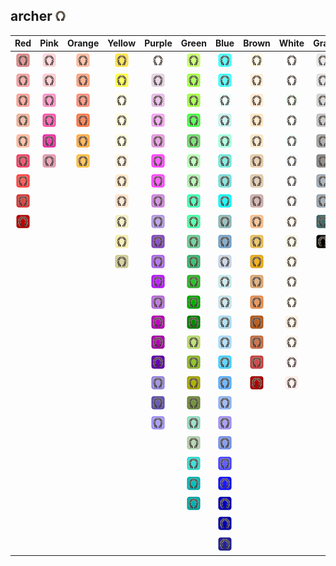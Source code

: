## archer ![archer](../../icons/buildings/stable.png)
| Red | Pink | Orange | Yellow | Purple | Green | Blue | Brown | White | Gray |
|:-:|:-:|:-:|:-:|:-:|:-:|:-:|:-:|:-:|:-:|
| ![IndianRed](../../icons/buildings/stable/IndianRed.png) | ![Pink](../../icons/buildings/stable/Pink.png) | ![LightSalmon](../../icons/buildings/stable/LightSalmon.png) | ![Gold](../../icons/buildings/stable/Gold.png) | ![Lavender](../../icons/buildings/stable/Lavender.png) | ![GreenYellow](../../icons/buildings/stable/GreenYellow.png) | ![Aqua](../../icons/buildings/stable/Aqua.png) | ![Cornsilk](../../icons/buildings/stable/Cornsilk.png) | ![White](../../icons/buildings/stable/White.png) | ![Gainsboro](../../icons/buildings/stable/Gainsboro.png) |
| ![LightCoral](../../icons/buildings/stable/LightCoral.png) | ![LightPink](../../icons/buildings/stable/LightPink.png) | ![Coral](../../icons/buildings/stable/Coral.png) | ![Yellow](../../icons/buildings/stable/Yellow.png) | ![Thistle](../../icons/buildings/stable/Thistle.png) | ![Chartreuse](../../icons/buildings/stable/Chartreuse.png) | ![Cyan](../../icons/buildings/stable/Cyan.png) | ![BlanchedAlmond](../../icons/buildings/stable/BlanchedAlmond.png) | ![Snow](../../icons/buildings/stable/Snow.png) | ![LightGray](../../icons/buildings/stable/LightGray.png) |
| ![Salmon](../../icons/buildings/stable/Salmon.png) | ![HotPink](../../icons/buildings/stable/HotPink.png) | ![Tomato](../../icons/buildings/stable/Tomato.png) | ![LightYellow](../../icons/buildings/stable/LightYellow.png) | ![Plum](../../icons/buildings/stable/Plum.png) | ![LawnGreen](../../icons/buildings/stable/LawnGreen.png) | ![LightCyan](../../icons/buildings/stable/LightCyan.png) | ![Bisque](../../icons/buildings/stable/Bisque.png) | ![HoneyDew](../../icons/buildings/stable/HoneyDew.png) | ![Silver](../../icons/buildings/stable/Silver.png) |
| ![DarkSalmon](../../icons/buildings/stable/DarkSalmon.png) | ![DeepPink](../../icons/buildings/stable/DeepPink.png) | ![OrangeRed](../../icons/buildings/stable/OrangeRed.png) | ![LemonChiffon](../../icons/buildings/stable/LemonChiffon.png) | ![Violet](../../icons/buildings/stable/Violet.png) | ![Lime](../../icons/buildings/stable/Lime.png) | ![PaleTurquoise](../../icons/buildings/stable/PaleTurquoise.png) | ![NavajoWhite](../../icons/buildings/stable/NavajoWhite.png) | ![MintCream](../../icons/buildings/stable/MintCream.png) | ![DarkGray](../../icons/buildings/stable/DarkGray.png) |
| ![LightSalmon](../../icons/buildings/stable/LightSalmon.png) | ![MediumVioletRed](../../icons/buildings/stable/MediumVioletRed.png) | ![DarkOrange](../../icons/buildings/stable/DarkOrange.png) | ![LightGoldenrodYellow](../../icons/buildings/stable/LightGoldenrodYellow.png) | ![Orchid](../../icons/buildings/stable/Orchid.png) | ![LimeGreen](../../icons/buildings/stable/LimeGreen.png) | ![Aquamarine](../../icons/buildings/stable/Aquamarine.png) | ![Wheat](../../icons/buildings/stable/Wheat.png) | ![Azure](../../icons/buildings/stable/Azure.png) | ![Gray](../../icons/buildings/stable/Gray.png) |
| ![Crimson](../../icons/buildings/stable/Crimson.png) | ![PaleVioletRed](../../icons/buildings/stable/PaleVioletRed.png) | ![Orange](../../icons/buildings/stable/Orange.png) | ![PapayaWhip](../../icons/buildings/stable/PapayaWhip.png) | ![Fuchsia](../../icons/buildings/stable/Fuchsia.png) | ![PaleGreen](../../icons/buildings/stable/PaleGreen.png) | ![Turquoise](../../icons/buildings/stable/Turquoise.png) | ![BurlyWood](../../icons/buildings/stable/BurlyWood.png) | ![AliceBlue](../../icons/buildings/stable/AliceBlue.png) | ![DimGray](../../icons/buildings/stable/DimGray.png) |
| ![Red](../../icons/buildings/stable/Red.png) | | | ![Moccasin](../../icons/buildings/stable/Moccasin.png) | ![Magenta](../../icons/buildings/stable/Magenta.png) | ![LightGreen](../../icons/buildings/stable/LightGreen.png) | ![MediumTurquoise](../../icons/buildings/stable/MediumTurquoise.png) | ![Tan](../../icons/buildings/stable/Tan.png) | ![GhostWhite](../../icons/buildings/stable/GhostWhite.png) | ![LightSlateGray](../../icons/buildings/stable/LightSlateGray.png) |
| ![FireBrick](../../icons/buildings/stable/FireBrick.png) | | | ![PeachPuff](../../icons/buildings/stable/PeachPuff.png) | ![MediumOrchid](../../icons/buildings/stable/MediumOrchid.png) | ![MediumSpringGreen](../../icons/buildings/stable/MediumSpringGreen.png) | ![DarkTurquoise](../../icons/buildings/stable/DarkTurquoise.png) | ![RosyBrown](../../icons/buildings/stable/RosyBrown.png) | ![WhiteSmoke](../../icons/buildings/stable/WhiteSmoke.png) | ![SlateGray](../../icons/buildings/stable/SlateGray.png) |
| ![DarkRed](../../icons/buildings/stable/DarkRed.png) | | | ![PaleGoldenrod](../../icons/buildings/stable/PaleGoldenrod.png) | ![MediumPurple](../../icons/buildings/stable/MediumPurple.png) | ![SpringGreen](../../icons/buildings/stable/SpringGreen.png) | ![CadetBlue](../../icons/buildings/stable/CadetBlue.png) | ![SandyBrown](../../icons/buildings/stable/SandyBrown.png) | ![SeaShell](../../icons/buildings/stable/SeaShell.png) | ![DarkSlateGray](../../icons/buildings/stable/DarkSlateGray.png) |
| | | | ![Khaki](../../icons/buildings/stable/Khaki.png) | ![RebeccaPurple](../../icons/buildings/stable/RebeccaPurple.png) | ![MediumSeaGreen](../../icons/buildings/stable/MediumSeaGreen.png) | ![SteelBlue](../../icons/buildings/stable/SteelBlue.png) | ![Goldenrod](../../icons/buildings/stable/Goldenrod.png) | ![Beige](../../icons/buildings/stable/Beige.png) | ![Black](../../icons/buildings/stable/Black.png) |
| | | | ![DarkKhaki](../../icons/buildings/stable/DarkKhaki.png) | ![BlueViolet](../../icons/buildings/stable/BlueViolet.png) | ![SeaGreen](../../icons/buildings/stable/SeaGreen.png) | ![LightSteelBlue](../../icons/buildings/stable/LightSteelBlue.png) | ![DarkGoldenrod](../../icons/buildings/stable/DarkGoldenrod.png) | ![OldLace](../../icons/buildings/stable/OldLace.png) | |
| | | | | ![DarkViolet](../../icons/buildings/stable/DarkViolet.png) | ![ForestGreen](../../icons/buildings/stable/ForestGreen.png) | ![PowderBlue](../../icons/buildings/stable/PowderBlue.png) | ![Peru](../../icons/buildings/stable/Peru.png) | ![FloralWhite](../../icons/buildings/stable/FloralWhite.png) | |
| | | | | ![DarkOrchid](../../icons/buildings/stable/DarkOrchid.png) | ![Green](../../icons/buildings/stable/Green.png) | ![LightBlue](../../icons/buildings/stable/LightBlue.png) | ![Chocolate](../../icons/buildings/stable/Chocolate.png) | ![Ivory](../../icons/buildings/stable/Ivory.png) | |
| | | | | ![DarkMagenta](../../icons/buildings/stable/DarkMagenta.png) | ![DarkGreen](../../icons/buildings/stable/DarkGreen.png) | ![SkyBlue](../../icons/buildings/stable/SkyBlue.png) | ![SaddleBrown](../../icons/buildings/stable/SaddleBrown.png) | ![AntiqueWhite](../../icons/buildings/stable/AntiqueWhite.png) | |
| | | | | ![Purple](../../icons/buildings/stable/Purple.png) | ![YellowGreen](../../icons/buildings/stable/YellowGreen.png) | ![LightSkyBlue](../../icons/buildings/stable/LightSkyBlue.png) | ![Sienna](../../icons/buildings/stable/Sienna.png) | ![Linen](../../icons/buildings/stable/Linen.png) | |
| | | | | ![Indigo](../../icons/buildings/stable/Indigo.png) | ![OliveDrab](../../icons/buildings/stable/OliveDrab.png) | ![DeepSkyBlue](../../icons/buildings/stable/DeepSkyBlue.png) | ![Brown](../../icons/buildings/stable/Brown.png) | ![LavenderBlush](../../icons/buildings/stable/LavenderBlush.png) | |
| | | | | ![SlateBlue](../../icons/buildings/stable/SlateBlue.png) | ![Olive](../../icons/buildings/stable/Olive.png) | ![DodgerBlue](../../icons/buildings/stable/DodgerBlue.png) | ![Maroon](../../icons/buildings/stable/Maroon.png) | ![MistyRose](../../icons/buildings/stable/MistyRose.png) | |
| | | | | ![DarkSlateBlue](../../icons/buildings/stable/DarkSlateBlue.png) | ![DarkOliveGreen](../../icons/buildings/stable/DarkOliveGreen.png) | ![CornflowerBlue](../../icons/buildings/stable/CornflowerBlue.png) | | | |
| | | | | ![MediumSlateBlue](../../icons/buildings/stable/MediumSlateBlue.png) | ![MediumAquamarine](../../icons/buildings/stable/MediumAquamarine.png) | ![MediumSlateBlue](../../icons/buildings/stable/MediumSlateBlue.png) | | | |
| | | | | | ![DarkSeaGreen](../../icons/buildings/stable/DarkSeaGreen.png) | ![RoyalBlue](../../icons/buildings/stable/RoyalBlue.png) | | | |
| | | | | | ![LightSeaGreen](../../icons/buildings/stable/LightSeaGreen.png) | ![Blue](../../icons/buildings/stable/Blue.png) | | | |
| | | | | | ![DarkCyan](../../icons/buildings/stable/DarkCyan.png) | ![MediumBlue](../../icons/buildings/stable/MediumBlue.png) | | | |
| | | | | | ![Teal](../../icons/buildings/stable/Teal.png) | ![DarkBlue](../../icons/buildings/stable/DarkBlue.png) | | | |
| | | | | | | ![Navy](../../icons/buildings/stable/Navy.png) | | | |
| | | | | | | ![MidnightBlue](../../icons/buildings/stable/MidnightBlue.png) | | | |